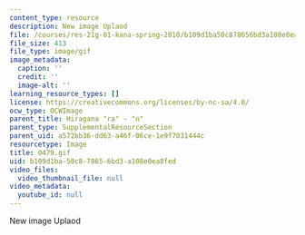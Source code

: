 ```yaml
---
content_type: resource
description: New image Uplaod
file: /courses/res-21g-01-kana-spring-2010/b109d1ba50c878656bd3a108e0ea8fed_0479.gif
file_size: 413
file_type: image/gif
image_metadata:
  caption: ''
  credit: ''
  image-alt: ''
learning_resource_types: []
license: https://creativecommons.org/licenses/by-nc-sa/4.0/
ocw_type: OCWImage
parent_title: Hiragana "ra" - "n"
parent_type: SupplementalResourceSection
parent_uid: a572bb36-dd63-a46f-06ce-1e9f7031444c
resourcetype: Image
title: 0479.gif
uid: b109d1ba-50c8-7865-6bd3-a108e0ea8fed
video_files:
  video_thumbnail_file: null
video_metadata:
  youtube_id: null
---
```

New image Uplaod